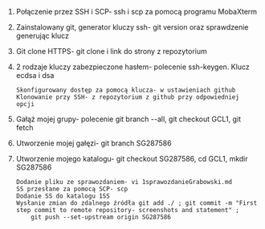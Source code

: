1.	Połączenie przez SSH i SCP- ssh i scp za pomocą programu MobaXterm 

2.	Zainstalowany git, generator kluczy ssh- git version oraz sprawdzenie generując klucz

3.	Git clone HTTPS- git clone i link do strony z repozytorium

4.	2 rodzaje kluczy zabezpieczone hasłem- polecenie ssh-keygen. Klucz ecdsa i dsa 


		Skonfigurowany dostęp za pomocą klucza- w ustawieniach github
		Klonowanie przy SSH- z repozytorium z github przy odpowiedniej opcji

5.	Gałąź mojej grupy- polecenie git branch --all, git checkout GCL1, git fetch 

6.	Utworzenie mojej gałęzi- git branch SG287586

7.	Utworzenie mojego katalogu- git checkout SG287586, cd GCL1, mkdir SG287586

		Dodanie pliku ze sprawozdaniem- vi 1sprawozdanieGrabowski.md
		SS przesłane za pomocą SCP- scp
		Dodanie SS do katalogu 1SS
		Wysłanie zmian do zdalnego źródła git add ./ ; git commit -m "First step commit to remote repository- screenshots and statement" ;
			git push --set-upstream origin SG287586
		 


